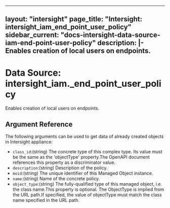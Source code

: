 
---
layout: "intersight"
page_title: "Intersight: intersight_iam_end_point_user_policy"
sidebar_current: "docs-intersight-data-source-iam-end-point-user-policy"
description: |-
Enables creation of local users on endpoints.
---

# Data Source: intersight_iam._end_point_user_policy
Enables creation of local users on endpoints.
## Argument Reference
The following arguments can be used to get data of already created objects in Intersight appliance:
* `class_id`:(string) The concrete type of this complex type. Its value must be the same as the 'objectType' property.The OpenAPI document references this property as a discriminator value. 
* `description`:(string) Description of the policy. 
* `moid`:(string) The unique identifier of this Managed Object instance. 
* `name`:(string) Name of the concrete policy. 
* `object_type`:(string) The fully-qualified type of this managed object, i.e. the class name.This property is optional. The ObjectType is implied from the URL path.If specified, the value of objectType must match the class name specified in the URL path. 
